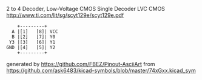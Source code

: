 2 to 4 Decoder, Low-Voltage CMOS
Single Decoder LVC CMOS
http://www.ti.com/lit/sg/scyt129e/scyt129e.pdf


	    +---------+
	  A |[1]   [8]| VCC
	  B |[2]   [7]| Y0
	 Y3 |[3]   [6]| Y1
	GND |[4]   [5]| Y2
	    +---------+


generated by https://github.com/FBEZ/Pinout-AsciiArt from https://github.com/ask6483/kicad-symbols/blob/master/74xGxx.kicad_sym